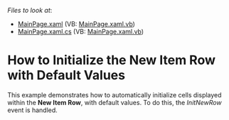<!-- default file list -->
*Files to look at*:

* [MainPage.xaml](./CS/InitializeNewItemRow/MainPage.xaml) (VB: [MainPage.xaml.vb](./VB/InitializeNewItemRow/MainPage.xaml.vb))
* [MainPage.xaml.cs](./CS/InitializeNewItemRow/MainPage.xaml.cs) (VB: [MainPage.xaml.vb](./VB/InitializeNewItemRow/MainPage.xaml.vb))
<!-- default file list end -->
# How to Initialize the New Item Row with Default Values


<p>This example demonstrates how to automatically initialize cells displayed within the <strong>New Item Row</strong>, with default values. To do this, the <i>InitNewRow</i> event is handled.</p><br />


<br/>


